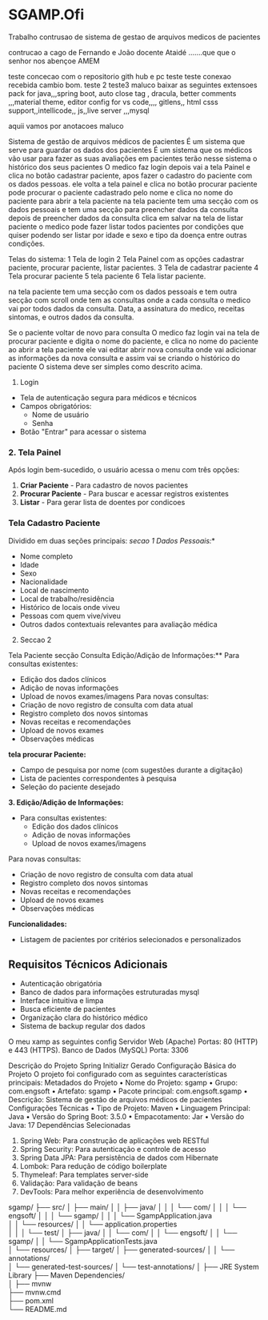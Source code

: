 # SGAMP.Ofi
Trabalho contrusao de sistema de gestao de arquivos medicos de pacientes
 
contrucao a cago de Fernando e João docente Ataidé .......que que o senhor nos abençoe
AMEM


teste concecao com o repositorio gith hub e pc teste teste
conexao recebida cambio bom.
teste 2
teste3
maluco baixar as seguintes extensoes pack for java,,,spring boot, auto close tag , dracula, better comments ,,,material theme, editor config for vs code,,,, gitlens,, html csss support,,intellicode,, js,,live server ,,,mysql




aquii vamos por anotacoes maluco 




Sistema de gestão de arquivos médicos de pacientes
É um sistema que serve para guardar os dados dos pacientes 
É um sistema que os médicos vão usar para fazer as suas avaliações em pacientes terão nesse sistema o histórico dos seus pacientes
O medico faz login 
depois vai a tela Painel e clica no botão cadastrar paciente, 
apos fazer o cadastro do paciente com os dados pessoas.  ele volta a tela painel e clica no botão procurar paciente pode procurar o paciente cadastrado pelo nome e clica no nome do paciente para abrir a tela paciente
na tela paciente tem uma secção com os dados pessoais e tem uma secção para preencher dados da consulta depois de preencher dados da consulta clica em salvar 
na tela de listar paciente o medico pode fazer listar todos pacientes por condições que quiser podendo ser listar por idade e sexo e tipo da doença entre outras condições.

Telas do sistema:
1 Tela de login
2 Tela Painel com as opções cadastrar paciente, procurar paciente, listar pacientes.
3 Tela de cadastrar paciente
4 Tela procurar paciente
5 tela paciente 
6 Tela listar paciente.


na tela paciente tem uma secção com os dados pessoais e tem outra secção com scroll onde tem as consultas onde a cada consulta o medico vai por todos dados da consulta. Data, a assinatura do medico, receitas sintomas, e outros dados da consulta.

Se o paciente voltar de novo para consulta O medico faz login vai na tela de procurar paciente e digita o nome do paciente, e clica no nome do paciente ao abrir a tela paciente ele vai editar abrir nova consulta onde vai adicionar as informações da nova consulta e assim vai se criando o histórico do paciente
O sistema deve ser simples como descrito acima.

1.	Login
- Tela de autenticação segura para médicos e técnicos
- Campos obrigatórios:
  - Nome de usuário
  - Senha
- Botão "Entrar" para acessar o sistema

### 2. Tela Painel
Após login bem-sucedido, o usuário acessa o menu com três opções:
1. **Criar Paciente** - Para cadastro de novos pacientes
2. **Procurar Paciente** - Para buscar e acessar registros existentes
3. **Listar** - Para gerar lista de doentes por condicoes 



### Tela Cadastro Paciente 
Dividido em duas seções principais:
*secao 1 Dados Pessoais:**
- Nome completo
- Idade
- Sexo
- Nacionalidade
- Local de nascimento
- Local de trabalho/residência
- Histórico de locais onde viveu
- Pessoas com quem vive/viveu
- Outros dados contextuais relevantes para avaliação médica

2.	Seccao 2 

Tela Paciente
secção Consulta 
Edição/Adição de Informações:**
 Para consultas existentes:
  - Edição dos dados clínicos
  - Adição de novas informações
  - Upload de novos exames/imagens
Para novas consultas:
  - Criação de novo registro de consulta com data atual
  - Registro completo dos novos sintomas
  - Novas receitas e recomendações
  - Upload de novos exames
  - Observações médicas

**tela procurar Paciente:**
- Campo de pesquisa por nome (com sugestões durante a digitação)
- Lista de pacientes correspondentes à pesquisa
- Seleção do paciente desejado

**3. Edição/Adição de Informações:**
- Para consultas existentes:
  - Edição dos dados clínicos
  - Adição de novas informações
  - Upload de novos exames/imagens

 Para novas consultas:
  - Criação de novo registro de consulta com data atual
  - Registro completo dos novos sintomas
  - Novas receitas e recomendações
  - Upload de novos exames
  - Observações médicas




**Funcionalidades:**
- Listagem de pacientes por critérios selecionados e personalizados

## Requisitos Técnicos Adicionais
   - Autenticação obrigatória
   - Banco de dados para informações estruturadas mysql
   - Interface intuitiva e limpa
   - Busca eficiente de pacientes
   - Organização clara do histórico médico
   - Sistema de backup regular dos dados



 



O meu xamp as seguintes config
Servidor Web (Apache) Portas: 80 (HTTP) e 443 (HTTPS).
Banco de Dados (MySQL) Porta: 3306 



Descrição do Projeto Spring Initializr Gerado
Configuração Básica do Projeto
O projeto foi configurado com as seguintes características principais:
Metadados do Projeto
•	Nome do Projeto: sgamp
•	Grupo: com.engsoft 
•	Artefato: sgamp
•	Pacote principal: com.engsoft.sgamp
•	Descrição: Sistema de gestão de arquivos médicos de pacientes
Configurações Técnicas
•	Tipo de Projeto: Maven
•	Linguagem Principal: Java
•	Versão do Spring Boot: 3.5.0 
•	Empacotamento: Jar 
•	Versão do Java: 17 
Dependências Selecionadas
1.	Spring Web: Para construção de aplicações web RESTful
2.	Spring Security: Para autenticação e controle de acesso
3.	Spring Data JPA: Para persistência de dados com Hibernate
4.	Lombok: Para redução de código boilerplate
5.	Thymeleaf: Para templates server-side
6.	Validação: Para validação de beans
7.	DevTools: Para melhor experiência de desenvolvimento

























sgamp/
├── src/
│   ├── main/
│   │   ├── java/
│   │   │   └── com/
│   │   │       └── engsoft/
│   │   │           └── sgamp/
│   │   │               └── SgampApplication.java  
│   │   └── resources/
│   │       └── application.properties  
│   │
│   └── test/
│       ├── java/
│       │   └── com/
│       │       └── engsoft/
│       │           └── sgamp/
│       │               └── SgampApplicationTests.java  
│       └── resources/
│
├── target/
│   ├── generated-sources/
│   │   └── annotations/  
│   └── generated-test-sources/
│       └── test-annotations/
│
├── JRE System Library 
├── Maven Dependencies/  
│
├── mvnw  
├── mvnw.cmd  
├── pom.xml  
└── README.md 
